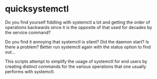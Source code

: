 # quicksystemctl

Do you find yourself fiddling with systemctl a lot and getting the order of operations backwards since it is the opposite of that used for decades by the service command?

Do you find it annoying that systemctl is silent?  Did the daemon start?  Is there a problem?  Better run systemctl again with the status option to find out...

This scripts attempt to simplify the usage of systemctl for end users by creating distinct commands for the various operations that one usually performs with systemctl.


